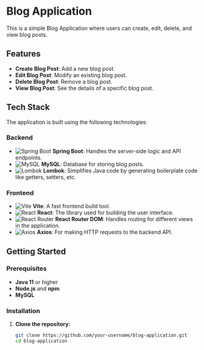 # Blog Application

This is a simple Blog Application where users can create, edit, delete, and view blog posts.

## Features

- **Create Blog Post**: Add a new blog post.
- **Edit Blog Post**: Modify an existing blog post.
- **Delete Blog Post**: Remove a blog post.
- **View Blog Post**: See the details of a specific blog post.

## Tech Stack

The application is built using the following technologies:

### Backend

- ![Spring Boot](https://img.shields.io/badge/Spring%20Boot-6DB33F?style=for-the-badge&logo=spring-boot&logoColor=white) **Spring Boot**: Handles the server-side logic and API endpoints.
- ![MySQL](https://img.shields.io/badge/MySQL-4479A1?style=for-the-badge&logo=mysql&logoColor=white) **MySQL**: Database for storing blog posts.
- ![Lombok](https://img.shields.io/badge/Lombok-ACDABA?style=for-the-badge&logo=lombok&logoColor=white) **Lombok**: Simplifies Java code by generating boilerplate code like getters, setters, etc.

### Frontend

- ![Vite](https://img.shields.io/badge/Vite-B73BFE?style=for-the-badge&logo=vite&logoColor=FFD62E) **Vite**: A fast frontend build tool.
- ![React](https://img.shields.io/badge/React-20232A?style=for-the-badge&logo=react&logoColor=61DAFB) **React**: The library used for building the user interface.
- ![React Router](https://img.shields.io/badge/React_Router-CA4245?style=for-the-badge&logo=react-router&logoColor=white) **React Router DOM**: Handles routing for different views in the application.
- ![Axios](https://img.shields.io/badge/Axios-5A29E4?style=for-the-badge&logo=axios&logoColor=white) **Axios**: For making HTTP requests to the backend API.

## Getting Started

### Prerequisites

- **Java 11** or higher
- **Node.js** and **npm**
- **MySQL**

### Installation

1. **Clone the repository:**

   ```bash
   git clone https://github.com/your-username/blog-application.git
   cd blog-application
